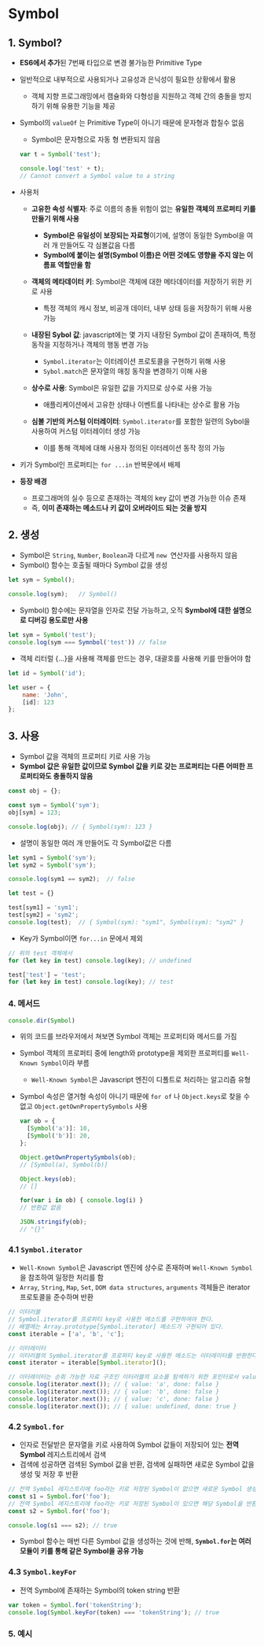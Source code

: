 # Symbol

## 1. Symbol?

- **ES6에서 추가**된 7번째 타입으로 변경 불가능한 Primitive Type
- 일반적으로 내부적으로 사용되거나 고유성과 은닉성이 필요한 상황에서 활용
  - 객체 지향 프로그래밍에서 캠슐화와 다형성을 지원하고 객체 간의 충돌을 방지하기 위해 유용한 기능을 제공

- Symbol의 `valueOf` 는 Primitive Type이 아니기 때문에 문자형과 합칠수 없음

  - Symbol은 문자형으로 자동 형 변환되지 않음

  ```javascript
  var t = Symbol('test');
  
  console.log('test' + t);
  // Cannot convert a Symbol value to a string
  ```

- 사용처
  - **고유한 속성 식별자**: 주로 이름의 충돌 위험이 없는 **유일한 객체의 프로퍼티 키를 만들기 위해 사용**
    - **Symbol은 유일성이 보장되는 자료형**이기에, 설명이 동일한 Symbol을 여러 개 만들어도 각 심볼값음 다름
    - **Symbol에 붙이는 설명(Symbol 이름)은 어떤 것에도 영향을 주지 않는 이름표 역할만을 함**

  - **객체의 메타데이터 키**: Symbol은 객체에 대한 메타데이터를 저장하기 위한 키로 사용
    - 특정 객체의 캐시 정보, 비공개 데이터, 내부 상태 등을 저장하기 위해 사용 가능

  - **내장된 Sybol 값**: javascript에는 몇 가지 내장된 Symbol 값이 존재하여, 특정 동작을 지정하거나 객체의 행동 변경 가능
    - `Symbol.iterator`는 이터레이션 프로토콜을 구현하기 위해 사용
    - `Sybol.match`은 문자열의 매칭 동작을 변경하기 이해 사용

  - **상수로 사용**: Symbol은 유일한 값을 가지므로 상수로 사용 가능
    - 애플리케이션에서 고유한 상태나 이벤트를 나타내는 상수로 활용 가능

  - **심볼 기반의 커스텀 이터레이터**: `Symbol.iterator`를 포함한 일련의 Sybol을 사용하여 커스텀 이터레이터 생성 가능
    - 이를 통해 객체에 대해 사용자 정의된 이터레이션 동작 정의 가능

- 키가 Symbol인 프로퍼티는 `for ...in` 반복문에서 배제

- **등장 배경**
  - 프로그래머의 실수 등으로 존재하는 객체의 key 값이 변경 가능한 이슈 존재
  - 즉, **이미 존재하는 메소드나 키 값이 오버라이드 되는 것을 방지**

## 2. 생성

- Symbol은 `String`, `Number`, `Boolean`과 다르게 `new `연산자를 사용하지 않음
- Symbol() 함수는 호출될 때마다 Symbol 값을 생성

```javascript
let sym = Symbol();

console.log(sym);	// Symbol()
```

- Symbol() 함수에는 문자열을 인자로 전달 가능하고, 오직 **Symbol에 대한 설명으로 디버깅 용도로만 사용**

```javascript
let sym = Symbol('test');
console.log(sym === Symnbol('test')) // false
```

- 객체 리터럴 {...}을 사용해 객체를 만드는 경우, 대괄호를 사용해 키를 만들어야 함

```javascript
let id = Symbol('id');

let user = {
    name: 'John',
    [id]: 123
};
```

## 3. 사용

- Symbol 값을 객체의 프로퍼티 키로 사용 가능
- **Symbol 값은 유일한 값이므로 Symbol 값을 키로 갖는 프로퍼티는 다른 어떠한 프로퍼티와도 충돌하지 않음**

```javascript
const obj = {};

const sym = Symbol('sym');
obj[sym] = 123;

console.log(obj); // { Symbol(sym): 123 }
```

- 설명이 동일한 여러 개 만들어도 각 Symbol값은 다름

```javascript
let sym1 = Symbol('sym');
let sym2 = Symbol('sym');

console.log(sym1 == sym2);	// false

let test = {}

test[sym1] = 'sym1';
test[sym2] = 'sym2';
console.log(test);	// { Symbol(sym): "sym1", Symbol(sym): "sym2" }
```

- Key가 Symbol이면 `for...in` 문에서 제외

```javascript
// 위의 test 객체에서
for (let key in test) console.log(key);	// undefined

test['test'] = 'test';
for (let key in test) console.log(key);	// test
```

### 4. 메서드

```javascript
console.dir(Symbol)
```

- 위의 코드를 브라우저에서 쳐보면 Symbol 객체는 프로퍼티와 메서드를 가짐

- Symbol 객체의 프로퍼티 중에 length와 prototype을 제외한 프로퍼티를 `Well-Known Symbol`이라 부름
  - `Well-Known Symbol`은 Javascript 엔진이 디폴트로 처리하는 알고리즘 유형
  
- Symbol 속성은 열거형 속성이 아니기 때문에 `for of` 나 `Object.keys`로 찾을 수 없고 `Object.getOwnPropertySymbols` 사용

  ```javascript
  var ob = {
  	[Symbol('a')]: 10,
  	[Symbol('b')]: 20,
  };
  
  Object.getOwnPropertySymbols(ob);
  // [Symbol(a), Symbol(b)]
  
  Object.keys(ob);
  // []
  
  for(var i in ob) { console.log(i) }
  // 반환값 없음
  
  JSON.stringify(ob);
  // "{}"
  ```

### 4.1 `Symbol.iterator`

- `Well-Known Symbol`은 Javascript 엔진에 상수로 존재하며 `Well-Known Symbol`을 참조하여 일정한 처리를 함
- `Array`, `String`, `Map`, `Set`, `DOM data structures`, `arguments` 객체들은 iterator 프로토콜을 준수하며 반환

```javascript
// 이터러블
// Symbol.iterator를 프로퍼티 key로 사용한 메소드를 구현하여야 한다.
// 배열에는 Array.prototype[Symbol.iterator] 메소드가 구현되어 있다.
const iterable = ['a', 'b', 'c'];

// 이터레이터
// 이터러블의 Symbol.iterator를 프로퍼티 key로 사용한 메소드는 이터레이터를 반환한다.
const iterator = iterable[Symbol.iterator]();

// 이터레이터는 순회 가능한 자료 구조인 이터러블의 요소를 탐색하기 위한 포인터로서 value, done 프로퍼티를 갖는 객체를 반환하는 next() 함수를 메소드로 갖는 객체이다. 이터레이터의 next() 메소드를 통해 이터러블 객체를 순회할 수 있다.
console.log(iterator.next()); // { value: 'a', done: false }
console.log(iterator.next()); // { value: 'b', done: false }
console.log(iterator.next()); // { value: 'c', done: false }
console.log(iterator.next()); // { value: undefined, done: true }
```

### 4.2 `Symbol.for`

- 인자로 전달받은 문자열을 키로 사용하여 Symbol 값들이 저장되어 있는 **전역 Symbol** 레지스트리에서 검색
- 검색에 성공하면 검색된 Symbol 값을 반환, 검색에 실패하면 새로운 Symbol 값을 생성 및 저장 후 반환

```javascript
// 전역 Symbol 레지스트리에 foo라는 키로 저장된 Symbol이 없으면 새로운 Symbol 생성
const s1 = Symbol.for('foo');
// 전역 Symbol 레지스트리에 foo라는 키로 저장된 Symbol이 있으면 해당 Symbol을 반환
const s2 = Symbol.for('foo');

console.log(s1 === s2); // true
```

- Symbol 함수는 매번 다른 Symbol 값을 생성하는 것에 반해, **`Symbol.for`는 여러 모듈이 키를 통해 같은 Symbol을 공유 가능**

### 4.3 `Symbol.keyFor`

- 전역 Symbol에 존재하는 Symbol의 token string 반환

```javascript
var token = Symbol.for('tokenString');
console.log(Symbol.keyFor(token) === 'tokenString'); // true
```

### 5. 예시